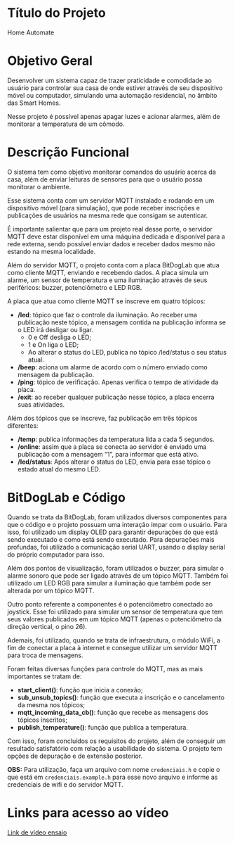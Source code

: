 # Título do Projeto  

Home Automate


# Objetivo Geral  

Desenvolver um sistema capaz de trazer praticidade e comodidade ao usuário para controlar sua casa de onde estiver através de seu dispositivo móvel ou computador, simulando uma automação residencial, no âmbito das Smart Homes.

Nesse projeto é possível apenas apagar luzes e acionar alarmes, além de monitorar a temperatura de um cômodo.


# Descrição Funcional  

O sistema tem como objetivo monitorar comandos do usuário acerca da casa, além de enviar leituras de sensores para que o usuário possa monitorar o ambiente.

Esse sistema conta com um servidor MQTT instalado e rodando em um dispositivo móvel (para simulação), que pode receber inscrições e publicações de usuários na mesma rede que consigam se autenticar.

É importante salientar que para um projeto real desse porte, o servidor MQTT deve estar disponível em uma máquina dedicada e disponível para a rede externa, sendo possível enviar dados e receber dados mesmo não estando na mesma localidade.

Além do servidor MQTT, o projeto conta com a placa BitDogLab que atua como cliente MQTT, enviando e recebendo dados. A placa simula um alarme, um sensor de temperatura e uma iluminação através de seus periféricos: buzzer, potenciômetro e LED RGB.

A placa que atua como cliente MQTT se inscreve em quatro tópicos:

- **/led**: tópico que faz o controle da iluminação. Ao receber uma publicação neste tópico, a mensagem contida na publicação informa se o LED irá desligar ou ligar.
  - 0 e Off desliga o LED;
  - 1 e On liga o LED;
  - Ao alterar o status do LED, publica no tópico /led/status o seu status atual.
- **/beep**: aciona um alarme de acordo com o número enviado como mensagem da publicação.
- **/ping**: tópico de verificação. Apenas verifica o tempo de atividade da placa.
- **/exit**: ao receber qualquer publicação nesse tópico, a placa encerra suas atividades.

Além dos tópicos que se inscreve, faz publicação em três tópicos diferentes:

- **/temp**: publica informações da temperatura lida a cada 5 segundos.
- **/online**: assim que a placa se conecta ao servidor é enviado uma publicação com a mensagem “1”, para informar que está ativo.
- **/led/status**: Após alterar o status do LED, envia para esse tópico o estado atual do mesmo LED.


# BitDogLab e Código

Quando se trata da BitDogLab, foram utilizados diversos componentes para que o código e o projeto possuam uma interação ímpar com o usuário. Para isso, foi utilizado um display OLED para garantir depurações do que está sendo executado e como está sendo executado. Para depurações mais profundas, foi utilizado a comunicação serial UART, usando o display serial do próprio computador para isso.

Além dos pontos de visualização, foram utilizados o buzzer, para simular o alarme sonoro que pode ser ligado através de um tópico MQTT. Também foi utilizado um LED RGB para simular a iluminação que também pode ser alterada por um tópico MQTT.

Outro ponto referente a componentes é o potenciômetro conectado ao joystick. Esse foi utilizado para simular um sensor de temperatura que tem seus valores publicados em um tópico MQTT (apenas o potenciômetro da direção vertical, o pino 26).

Ademais, foi utilizado, quando se trata de infraestrutura, o módulo WiFi, a fim de conectar a placa à internet e consegue utilizar um servidor MQTT para troca de mensagens.

Foram feitas diversas funções para controle do MQTT, mas as mais importantes se tratam de:
- **start_client()**: função que inicia a conexão;
- **sub_unsub_topics()**: função que executa a inscrição e o cancelamento da mesma nos tópicos;
- **mqtt_incoming_data_cb()**: função que recebe as mensagens dos tópicos inscritos;
- **publish_temperature()**: função que publica a temperatura.

Com isso, foram concluídos os requisitos do projeto, além de conseguir um resultado satisfatório com relação a usabilidade do sistema. O projeto tem opções de depuração e de extensão posterior.

**OBS:** Para utilização, faça um arquivo com nome ``credenciais.h`` e copie o que está em ``credenciais.example.h`` para esse novo arquivo e informe as credenciais de wifi e do servidor MQTT.

# Links para acesso ao vídeo

[Link de vídeo ensaio](https://youtu.be/TBU2JrAHNL0)